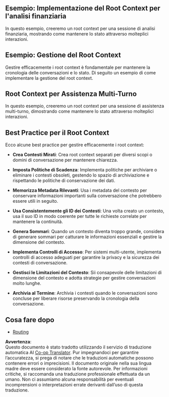 <!--
CO_OP_TRANSLATOR_METADATA:
{
  "original_hash": "e1cbc99fa7185139ad6d539eca09a2b3",
  "translation_date": "2025-06-02T20:26:08+00:00",
  "source_file": "05-AdvancedTopics/mcp-root-contexts/README.md",
  "language_code": "it"
}
-->
## Esempio: Implementazione del Root Context per l'analisi finanziaria

In questo esempio, creeremo un root context per una sessione di analisi finanziaria, mostrando come mantenere lo stato attraverso molteplici interazioni.

## Esempio: Gestione del Root Context

Gestire efficacemente i root context è fondamentale per mantenere la cronologia delle conversazioni e lo stato. Di seguito un esempio di come implementare la gestione del root context.

## Root Context per Assistenza Multi-Turno

In questo esempio, creeremo un root context per una sessione di assistenza multi-turno, dimostrando come mantenere lo stato attraverso molteplici interazioni.

## Best Practice per il Root Context

Ecco alcune best practice per gestire efficacemente i root context:

- **Crea Contesti Mirati**: Crea root context separati per diversi scopi o domini di conversazione per mantenere chiarezza.

- **Imposta Politiche di Scadenza**: Implementa politiche per archiviare o eliminare i contesti obsoleti, gestendo lo spazio di archiviazione e rispettando le politiche di conservazione dei dati.

- **Memorizza Metadata Rilevanti**: Usa i metadata del contesto per conservare informazioni importanti sulla conversazione che potrebbero essere utili in seguito.

- **Usa Consistentemente gli ID dei Contesti**: Una volta creato un contesto, usa il suo ID in modo coerente per tutte le richieste correlate per mantenere la continuità.

- **Genera Sommari**: Quando un contesto diventa troppo grande, considera di generare sommari per catturare le informazioni essenziali e gestire la dimensione del contesto.

- **Implementa Controlli di Accesso**: Per sistemi multi-utente, implementa controlli di accesso adeguati per garantire la privacy e la sicurezza dei contesti di conversazione.

- **Gestisci le Limitazioni del Contesto**: Sii consapevole delle limitazioni di dimensione del contesto e adotta strategie per gestire conversazioni molto lunghe.

- **Archivia al Termine**: Archivia i contesti quando le conversazioni sono concluse per liberare risorse preservando la cronologia della conversazione.

## Cosa fare dopo

- [Routing](../mcp-routing/README.md)

**Avvertenza**:  
Questo documento è stato tradotto utilizzando il servizio di traduzione automatica AI [Co-op Translator](https://github.com/Azure/co-op-translator). Pur impegnandoci per garantire l’accuratezza, si prega di notare che le traduzioni automatiche possono contenere errori o imprecisioni. Il documento originale nella sua lingua madre deve essere considerato la fonte autorevole. Per informazioni critiche, si raccomanda una traduzione professionale effettuata da un umano. Non ci assumiamo alcuna responsabilità per eventuali incomprensioni o interpretazioni errate derivanti dall’uso di questa traduzione.